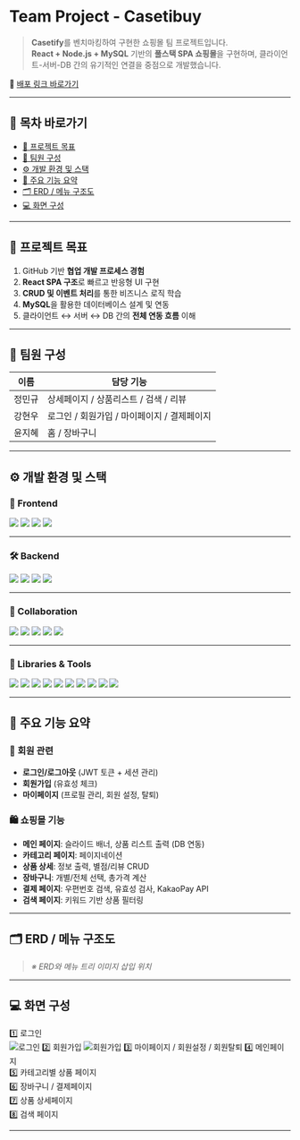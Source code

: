 # Team Project - **Casetibuy**

> **Casetify**를 벤치마킹하여 구현한 쇼핑몰 팀 프로젝트입니다.  
> **React + Node.js + MySQL** 기반의 **풀스택 SPA 쇼핑몰**을 구현하며, 클라이언트-서버-DB 간의 유기적인 연결을 중점으로 개발했습니다.

🔗 [배포 링크 바로가기](http://your-deploy-url.com)

---

## 📎 목차 바로가기

- [🏁 프로젝트 목표](#-프로젝트-목표)
- [👥 팀원 구성](#-팀원-구성)
- [⚙️ 개발 환경 및 스택](#️-개발-환경-및-스택)
- [📌 주요 기능 요약](#-주요-기능-요약)
- [🗂️ ERD / 메뉴 구조도](#-erd--메뉴-구조도)
- [💻 화면 구성](#-화면-구성)

---

## 🏁 **프로젝트 목표**

1. GitHub 기반 **협업 개발 프로세스 경험**
2. **React SPA 구조**로 빠르고 반응형 UI 구현
3. **CRUD 및 이벤트 처리**를 통한 비즈니스 로직 학습
4. **MySQL**을 활용한 데이터베이스 설계 및 연동
5. 클라이언트 ↔ 서버 ↔ DB 간의 **전체 연동 흐름** 이해

---

## 👥 **팀원 구성**

| 이름   | 담당 기능                                   |
| ------ | ------------------------------------------- |
| 정민규 | 상세페이지 / 상품리스트 / 검색 / 리뷰       |
| 강현우 | 로그인 / 회원가입 / 마이페이지 / 결제페이지 |
| 윤지혜 | 홈 / 장바구니                               |

---

## ⚙️ **개발 환경 및 스택**

### 🎨 Frontend

<p>
  <img src="https://img.shields.io/badge/React-61DAFB?style=flat&logo=React&logoColor=white"/>
  <img src="https://img.shields.io/badge/JavaScript-F7DF1E?style=flat&logo=JavaScript&logoColor=black"/>
  <img src="https://img.shields.io/badge/HTML5-E34F26?style=flat&logo=HTML5&logoColor=white"/>
  <img src="https://img.shields.io/badge/CSS3-1572B6?style=flat&logo=CSS3&logoColor=white"/>
</p>

---

### 🛠️ Backend

<p>
  <img src="https://img.shields.io/badge/Node.js-339933?style=flat&logo=Node.js&logoColor=white"/>
  <img src="https://img.shields.io/badge/Express-000000?style=flat&logo=Express&logoColor=white"/>
  <img src="https://img.shields.io/badge/MySQL-4479A1?style=flat&logo=MySQL&logoColor=white"/>
  <img src="https://img.shields.io/badge/MySQLWorkbench-00758F?style=flat&logo=mysql&logoColor=white"/>
</p>

---

### 🤝 Collaboration

<p>
  <img src="https://img.shields.io/badge/Git-F05032?style=flat&logo=Git&logoColor=white"/>
  <img src="https://img.shields.io/badge/GitHub-181717?style=flat&logo=GitHub&logoColor=white"/>
  <img src="https://img.shields.io/badge/Notion-000000?style=flat&logo=Notion&logoColor=white"/>
  <img src="https://img.shields.io/badge/Sourcetree-0052CC?style=flat&logo=Sourcetree&logoColor=white"/>
  <img src="https://img.shields.io/badge/VSCode-007ACC?style=flat&logo=VisualStudioCode&logoColor=white"/>
</p>

---

### 🧩 Libraries & Tools

<p>
  <img src="https://img.shields.io/badge/Axios-5A29E4?style=flat&logo=axios&logoColor=white"/>
  <img src="https://img.shields.io/badge/Swiper-6332F6?style=flat&logo=swiper&logoColor=white"/>
  <img src="https://img.shields.io/badge/Styled--Components-DB7093?style=flat&logo=styled-components&logoColor=white"/>
  <img src="https://img.shields.io/badge/CSS%20Modules-000000?style=flat&logo=cssmodules&logoColor=white"/>
  <img src="https://img.shields.io/badge/Nodemailer-34A853?style=flat&logo=gmail&logoColor=white"/>
  <img src="https://img.shields.io/badge/Bcrypt-004088?style=flat"/>
  <img src="https://img.shields.io/badge/JsonWebToken-000000?style=flat&logo=jsonwebtokens&logoColor=white"/>
  <img src="https://img.shields.io/badge/Multer-4A4A4A?style=flat"/>
  <img src="https://img.shields.io/badge/DaumPostcode-FFCD00?style=flat"/>
  <img src="https://img.shields.io/badge/ReCAPTCHA-4285F4?style=flat&logo=Google&logoColor=white"/>
</p>

---

## 📌 **주요 기능 요약**

### 🔐 **회원 관련**

- **로그인/로그아웃** (JWT 토큰 + 세션 관리)
- **회원가입** (유효성 체크)
- **마이페이지** (프로필 관리, 회원 설정, 탈퇴)

### 🛍️ **쇼핑몰 기능**

- **메인 페이지**: 슬라이드 배너, 상품 리스트 출력 (DB 연동)
- **카테고리 페이지**: 페이지네이션
- **상품 상세**: 정보 출력, 별점/리뷰 CRUD
- **장바구니**: 개별/전체 선택, 총가격 계산
- **결제 페이지**: 우편번호 검색, 유효성 검사, KakaoPay API
- **검색 페이지**: 키워드 기반 상품 필터링

---

## 🗂️ **ERD / 메뉴 구조도**

> _※ ERD와 메뉴 트리 이미지 삽입 위치_

---

## 💻 **화면 구성**

1️⃣ 로그인  
![로그인](https://github.com/user-attachments/assets/31490370-2c9d-4e16-b5af-94a745f60c77)
2️⃣ 회원가입
![회원가입](https://github.com/user-attachments/assets/c40bb1c1-f105-4b3d-98e3-a8249e8b2b84)
3️⃣ 마이페이지 / 회원설정 / 회원탈퇴
4️⃣ 메인페이지  
5️⃣ 카테고리별 상품 페이지  
6️⃣ 장바구니 / 결제페이지  
7️⃣ 상품 상세페이지  
8️⃣ 검색 페이지

---
